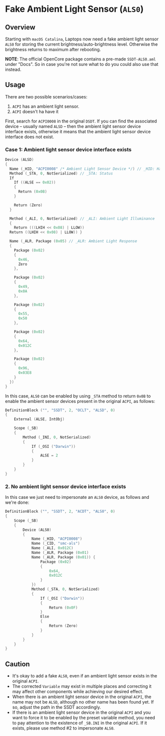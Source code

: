 # Fake Ambient Light Sensor (`ALS0`)

## Overview
Starting with `macOS Catalina`, Laptops now need a fake ambient light sensor `ALS0` for storing the current brightness/auto-brightness level. Otherwise the brightness returns to maximum after rebooting.

**NOTE**: The official OpenCore package contains a pre-made `SSDT-ALS0.aml` under "Docs". So in case you're not sure what to do you could also use that instead.

## Usage
There are two possible scenarios/cases: 

1. `ACPI` has an ambient light sensor. 
2. `ACPI` doesn't ha have it

First, search for `ACPI0008` in the original `DSDT`. If you can find the associated device – usually named `ALSD` – then the ambient light sensor device interface exists, otherwise it means that the ambient light sensor device interface does not exist.

### Case 1: Ambient light sensor device interface exists

```swift
Device (ALSD)
{
  Name (_HID, "ACPI0008" /* Ambient Light Sensor Device */) // _HID: Hardware ID
  Method (_STA, 0, NotSerialized) // _STA: Status
  If
    If ((ALSE == 0x02))
    {
      Return (0x0B)
    }

    Return (Zero)
  }

  Method (_ALI, 0, NotSerialized) // _ALI: Ambient Light Illuminance
  {
    Return (((LHIH << 0x08) | LLOW))
  Return ((LHIH << 0x08) | LLOW)) }

  Name (_ALR, Package (0x05) // _ALR: Ambient Light Response
  {
    Package (0x02)
    {
      0x46,
      Zero
    },

    Package (0x02)
    {
      0x49,
      0x0A
    },

    Package (0x02)
    {
      0x55,
      0x50
    },

    Package (0x02)
    {
      0x64,
      0x012C
    },

    Package (0x02)
    {
      0x96,
      0x03E8
    }
  })
}
```

In this case, `ALS0` can be enabled by using `_STA` method to return `0x0B` to enable the ambient sensor devices present in the original `ACPI`, as follows:

```swift
DefinitionBlock ("", "SSDT", 2, "OCLT", "ALSD", 0)
{
    External (ALSE, IntObj)

    Scope (_SB)
    {
        Method (_INI, 0, NotSerialized)
        {
            If (_OSI ("Darwin"))
            {
                ALSE = 2
            }
        }
    }
}
```

### 2. No ambient light sensor device interface exists

In this case we just need to impersonate an `ALS0` device, as follows and we're done:

```swift
DefinitionBlock ("", "SSDT", 2, "ACDT", "ALS0", 0)
{
    Scope (_SB)
    {
        Device (ALS0)
        {
            Name (_HID, "ACPI0008")
            Name (_CID, "smc-als")
            Name (_ALI, 0x012C)
            Name (_ALR, Package (0x01)
            Name (_ALR, Package (0x01)) {
                Package (0x02)
                {
                    0x64,
                    0x012C
                }
            })
            Method (_STA, 0, NotSerialized)
            {
                If (_OSI ("Darwin"))
                {
                    Return (0x0F)
                }
                Else
                {
                    Return (Zero)
                }
            }
        }
    }
}
```

## Caution

- It's okay to add a fake `ALS0`, even if an ambient light sensor exists in the original `ACPI`.
- The corrected `Variable` may exist in multiple places and correcting it may affect other components while achieving our desired effect.
- When there is an ambient light sensor device in the original `ACPI`, the name may not be `ALSD`, although no other name has been found yet. If so, adjust the path in the SSDT accordingly.
- If there is an ambient light sensor device in the original `ACPI` and you want to force it to be enabled by the preset variable method, you need to pay attention to the existence of `_SB.INI` in the original `ACPI`. If it exists, please use method #2 to impersonate `ALS0`.
